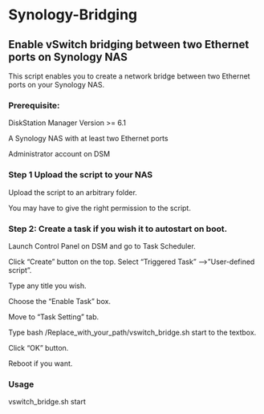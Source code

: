 # Synology-Bridging
## Enable vSwitch bridging between two Ethernet ports on Synology NAS
This script enables you to create a network bridge between two Ethernet ports on your Synology NAS.

### Prerequisite:
DiskStation Manager Version >= 6.1

A Synology NAS with at least two Ethernet ports

Administrator account on DSM

### Step 1 Upload the script to your NAS

Upload the script to an arbitrary folder.

You may have to give the right permission to the script.

### Step 2: Create a task if you wish it to autostart on boot.

Launch Control Panel on DSM and go to Task Scheduler.

Click “Create” button on the top. Select “Triggered Task” -->”User-defined script”.

Type any title you wish.

Choose the “Enable Task” box.

Move to “Task Setting” tab. 

Type bash /Replace_with_your_path/vswitch_bridge.sh start to the textbox.

Click “OK” button.

Reboot if you want.

### Usage
vswitch_bridge.sh start
